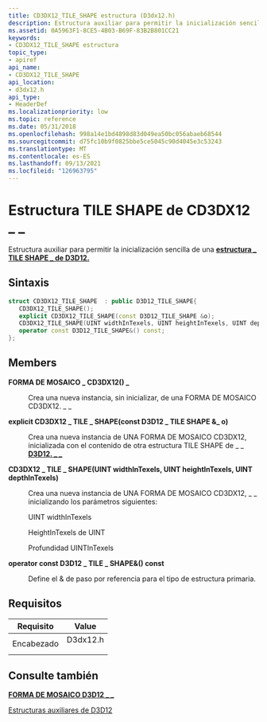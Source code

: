 ```yaml
---
title: CD3DX12_TILE_SHAPE estructura (D3dx12.h)
description: Estructura auxiliar para permitir la inicialización sencilla de una estructura TILE SHAPE de D3D12. \_ \_
ms.assetid: 0A5963F1-8CE5-4B03-B69F-83B2B801CC21
keywords:
- CD3DX12_TILE_SHAPE estructura
topic_type:
- apiref
api_name:
- CD3DX12_TILE_SHAPE
api_location:
- d3dx12.h
api_type:
- HeaderDef
ms.localizationpriority: low
ms.topic: reference
ms.date: 05/31/2018
ms.openlocfilehash: 998a14e1bd4898d83d049ea50bc056abaeb68544
ms.sourcegitcommit: d75fc10b9f0825bbe5ce5045c90d4045e3c53243
ms.translationtype: MT
ms.contentlocale: es-ES
ms.lasthandoff: 09/13/2021
ms.locfileid: "126963795"
---
```

# <a name="cd3dx12_tile_shape-structure"></a>Estructura TILE SHAPE de CD3DX12 \_ \_

Estructura auxiliar para permitir la inicialización sencilla de una [**estructura \_ TILE SHAPE \_ de D3D12.**](/windows/desktop/api/d3d12/ns-d3d12-d3d12_tile_shape)

## <a name="syntax"></a>Sintaxis


```C++
struct CD3DX12_TILE_SHAPE  : public D3D12_TILE_SHAPE{
   CD3DX12_TILE_SHAPE();
   explicit CD3DX12_TILE_SHAPE(const D3D12_TILE_SHAPE &o);
   CD3DX12_TILE_SHAPE(UINT widthInTexels, UINT heightInTexels, UINT depthInTexels);
   operator const D3D12_TILE_SHAPE&() const;
};
```



## <a name="members"></a>Members

<dl> <dt>

**FORMA DE MOSAICO \_ CD3DX12() \_**
</dt> <dd>

Crea una nueva instancia, sin inicializar, de una FORMA DE MOSAICO CD3DX12. \_ \_

</dd> <dt>

**explicit CD3DX12 \_ TILE \_ SHAPE(const D3D12 \_ TILE SHAPE &\_ o)**
</dt> <dd>

Crea una nueva instancia de UNA FORMA DE MOSAICO CD3DX12, inicializada con el contenido de otra estructura TILE SHAPE de \_ \_ [**D3D12. \_ \_**](/windows/desktop/api/d3d12/ns-d3d12-d3d12_tile_shape)

</dd> <dt>

**CD3DX12 \_ TILE \_ SHAPE(UINT widthInTexels, UINT heightInTexels, UINT depthInTexels)**
</dt> <dd>

Crea una nueva instancia de UNA FORMA DE MOSAICO CD3DX12, \_ \_ inicializando los parámetros siguientes:

UINT widthInTexels

HeightInTexels de UINT

Profundidad UINTInTexels

</dd> <dt>

**operator const D3D12 \_ TILE \_ SHAPE&() const**
</dt> <dd>

Define el & de paso por referencia para el tipo de estructura primaria.

</dd> </dl>

## <a name="requirements"></a>Requisitos



| Requisito | Value |
|-------------------|-------------------------------------------------------------------------------------|
| Encabezado<br/> | <dl> <dt>D3dx12.h</dt> </dl> |



## <a name="see-also"></a>Consulte también

<dl> <dt>

[**FORMA DE MOSAICO D3D12 \_ \_**](/windows/desktop/api/d3d12/ns-d3d12-d3d12_tile_shape)
</dt> <dt>

[Estructuras auxiliares de D3D12](helper-structures-for-d3d12.md)
</dt> </dl>

 

 





